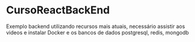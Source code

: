 # CursoReactBackEnd

Exemplo backend utilizando recursos mais atuais, necessário assistir aos videos e instalar Docker e os bancos de dados postgresql, redis, mongodb
